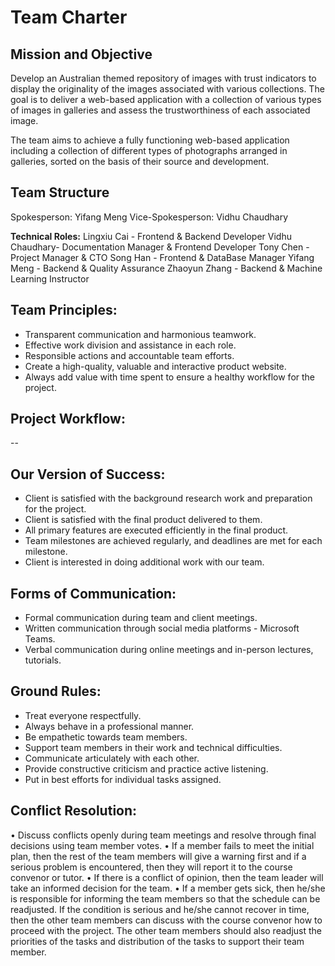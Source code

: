  # **Team Charter**

## **Mission and Objective** 

Develop an Australian themed repository of images with trust indicators to display the originality of the images associated with various collections. The goal is to deliver a web-based application with a collection of various types of images in galleries and assess the trustworthiness of each associated image.


The team aims to achieve a fully functioning web-based application including a collection of different types of photographs arranged in galleries, sorted on the basis of their source and development.

## **Team Structure** 

Spokesperson: Yifang Meng
Vice-Spokesperson: Vidhu Chaudhary

**Technical Roles:**
Lingxiu Cai - Frontend & Backend Developer
Vidhu Chaudhary- Documentation Manager & Frontend Developer
Tony Chen - Project Manager & CTO
Song Han - Frontend & DataBase Manager
Yifang Meng - Backend & Quality Assurance
Zhaoyun Zhang - Backend & Machine Learning Instructor

## **Team Principles:**

- Transparent communication and harmonious teamwork.
- Effective work division and assistance in each role.
- Responsible actions and accountable team efforts.
- Create a high-quality, valuable and interactive product website.
- Always add value with time spent to ensure a healthy workflow for the project.

## **Project Workflow:** 

--

## **Our Version of Success:** 

- Client is satisfied with the background research work and preparation for the project.
- Client is satisfied with the final product delivered to them.
- All primary features are executed efficiently in the final product.
- Team milestones are achieved regularly, and deadlines are met for each milestone.
- Client is interested in doing additional work with our team.

## **Forms of Communication:** 

-	Formal communication during team and client meetings.
- Written communication through social media platforms - Microsoft Teams.
- Verbal communication during online meetings and in-person lectures, tutorials.


## **Ground Rules:**

- Treat everyone respectfully.
- Always behave in a professional manner.
- Be empathetic towards team members.
- Support team members in their work and technical difficulties.
- Communicate articulately with each other.
- Provide constructive criticism and practice active listening.
- Put in best efforts for individual tasks assigned.

## **Conflict Resolution:**

•	Discuss conflicts openly during team meetings and resolve through final decisions using team member votes.
•	If a member fails to meet the initial plan, then the rest of the team members will give a warning first and if a serious problem is encountered, then they will report it to the course convenor or tutor. 
•	If there is a conflict of opinion, then the team leader will take an informed decision for the team. 
•	If a member gets sick, then he/she is responsible for informing the team members so that the schedule can be readjusted. If the condition is serious and he/she cannot recover in time, then the other team members can discuss with the course convenor how to proceed with the project. The other team members should also readjust the priorities of the tasks and distribution of the tasks to support their team member.
